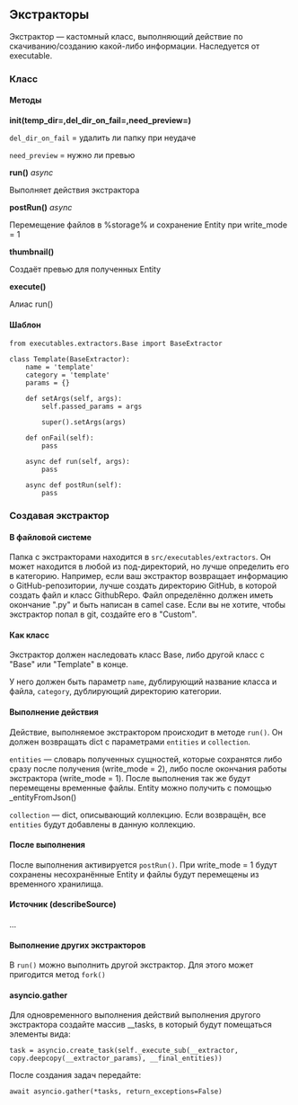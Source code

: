 ## Экстракторы

Экстрактор — кастомный класс, выполняющий действие по скачиванию/созданию какой-либо информации. Наследуется от executable.

### Класс

#### Методы

**__init__(temp_dir=,del_dir_on_fail=,need_preview=)**

`del_dir_on_fail` = удалить ли папку при неудаче

`need_preview` = нужно ли превью

**run()** *async*

Выполняет действия экстрактора

**postRun()** *async*

Перемещение файлов в %storage% и сохранение Entity при write_mode = 1

**thumbnail()**

Создаёт превью для полученных Entity

**execute()**

Алиас run()

#### Шаблон

```
from executables.extractors.Base import BaseExtractor

class Template(BaseExtractor):
    name = 'template'
    category = 'template'
    params = {}

    def setArgs(self, args):
        self.passed_params = args

        super().setArgs(args)

    def onFail(self):
        pass

    async def run(self, args):
        pass

    async def postRun(self):
        pass
```

### Создавая экстрактор

#### В файловой системе

Папка с экстракторами находится в `src/executables/extractors`. Он может находится в любой из под-директорий, но лучше определить его в категорию. Например, если ваш экстрактор возвращает информацию о GitHub-репозитории, лучше создать директорию GitHub, в которой создать файл и класс GithubRepo. Файл определённо должен иметь окончание ".py" и быть написан в camel case. Если вы не хотите, чтобы экстрактор попал в git, создайте его в "Custom".

#### Как класс

Экстрактор должен наследовать класс Base, либо другой класс с "Base" или "Template" в конце.

У него должен быть параметр `name`, дублирующий название класса и файла, `category`, дублирующий директорию категории.

#### Выполнение действия

Действие, выполняемое экстрактором происходит в методе `run()`. Он должен возвращать dict с параметрами `entities` и `collection`.

`entities` — словарь полученных сущностей, которые сохранятся либо сразу после получения (write_mode = 2), либо после окончания работы экстрактора (write_mode = 1). После выполнения так же будут перемещены временные файлы. Entity можно получить с помощью _entityFromJson()

`collection` — dict, описывающий коллекцию. Если возвращён, все `entities` будут добавлены в данную коллекцию.

#### После выполнения

После выполнения активируется `postRun()`. При write_mode = 1 будут сохранены несохранённые Entity и файлы будут перемещены из временного хранилища.

#### Источник (describeSource)

...

#### Выполнение других экстракторов

В `run()` можно выполнить другой экстрактор. Для этого может пригодится метод `fork()`

#### asyncio.gather

Для одновременного выполнения действий выполнения другого экстрактора создайте массив __tasks, в который будут помещаться элементы вида:

```
task = asyncio.create_task(self._execute_sub(__extractor, copy.deepcopy(__extractor_params), __final_entities))
```

После создания задач передайте:

```
await asyncio.gather(*tasks, return_exceptions=False)
```

